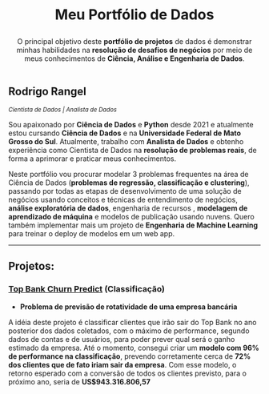 <h1><p align= "center"><b>Meu Portfólio de Dados</b></p></h1>

<p align= "center">O principal objetivo deste <b>portfólio de projetos</b> de dados é demonstrar minhas habilidades na <b>resolução de desafios de negócios</b> por meio de meus conhecimentos de <b>Ciência, Análise e Engenharia de Dados</b>.</p>

<h2 style= "padding-top: 15px;" > Rodrigo Rangel</h2>

<sub>*Cientista de Dados | Analista de Dados*</sub>

Sou apaixonado por **Ciência de Dados** e **Python** desde 2021 e atualmente estou cursando **Ciência de Dados** e na **Universidade Federal de Mato Grosso do Sul**. Atualmente, trabalho com **Analista de Dados** e obtenho experiência como Cientista de Dados na **resolução de problemas reais**, de forma a aprimorar e praticar meus conhecimentos.

Neste portfólio vou procurar modelar 3 problemas frequentes na área de Ciência de Dados (**problemas de regressão, classificação e clustering**), passando por todas as etapas de desenvolvimento de uma solução de negócios usando conceitos e técnicas de entendimento de negócios, **análise exploratória de dados**, engenharia de recursos , **modelagem de aprendizado de máquina** e modelos de publicação usando nuvens. Quero também implementar mais um projeto de **Engenharia de Machine Learning** para treinar o deploy de modelos em um web app.
<hr></hr>

## Projetos:

### [Top Bank Churn Predict](https://github.com/rodrigo-rngl/data-science-portfolio/blob/master/top-bank-churn-predict/notebooks/Project%20Clients%20Churn%20Predict%20-%20V2.ipynb) (Classificação)

- **Problema de previsão de rotatividade de uma empresa bancária**

A idéia deste projeto é classificar clientes que irão sair do Top Bank no ano posterior dos dados coletados, com o máximo de performance, segundo dados de contas e de usuários, para poder prever qual será o ganho estimado da empresa. Até o momento, consegui criar um **modelo com 96% de performance na classificação**, prevendo corretamente cerca de **72% dos clientes que de fato iriam sair da empresa**. Com esse modelo, o retorno esperado com a conversão de todos os clientes previsto, para o próximo ano, seria de **US$943.316.806,57**



